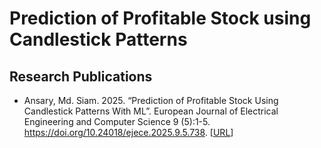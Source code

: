 # Prediction of Profitable Stock using Candlestick Patterns


## Research Publications
- Ansary, Md. Siam. 2025. “Prediction of Profitable Stock Using Candlestick Patterns With ML”. European Journal of Electrical Engineering and Computer Science 9 (5):1-5. https://doi.org/10.24018/ejece.2025.9.5.738.
  [[URL](https://www.ejece.org/index.php/ejece/article/view/738)]
